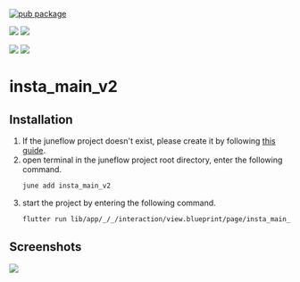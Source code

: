 [![pub package](https://img.shields.io/pub/v/insta_main_v2.svg)](https://pub.dartlang.org/packages/insta_main_v2)

[![](https://img.shields.io/badge/Module-Hub-007bff?style=for-the-badge&logo=flutter)](https://module.juneflow.org/)
[![](https://img.shields.io/badge/View-Hub-007bff?style=for-the-badge&logo=flutter)](https://view.juneflow.org/)

[![](https://img.shields.io/badge/DISCORD-JOIN%20SERVER-5663F7?style=for-the-badge&logo=discord&logoColor=white)](https://discord.gg/zXXHvAXCug)
[![](https://img.shields.io/badge/KakaoTalk-Join%20Room-FEE500?style=for-the-badge&logo=kakao)](https://open.kakao.com/o/gEwrffbg)
# insta_main_v2

##  Installation
1. If the juneflow project doesn't exist, please create it by following [this guide](https://doc.juneflow.org/).
2. open terminal in the juneflow project root directory, enter the following command.
    ```bash
    june add insta_main_v2
    ```
3. start the project by entering the following command.
    ```bash
    flutter run lib/app/_/_/interaction/view.blueprint/page/insta_main_v2/_/view.dart -d chrome
    ```

## Screenshots
![](https://github.com/juneview-songdo/insta_main_v2/assets/21379657/faeefd84-f65b-4694-930d-18b92a7aef8f)

